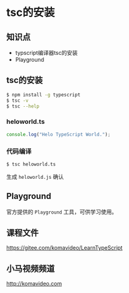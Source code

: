 tsc的安装
==========

## 知识点

* typscript编译器tsc的安装
* Playground

## tsc的安装

~~~bash
$ npm install -g typescript
$ tsc -v
$ tsc --help
~~~

### heloworld.ts

~~~js
console.log("Helo TypeScript World.");
~~~

### 代码编译

~~~bash
$ tsc heloworld.ts
~~~

生成 `heloworld.js` 确认

## Playground

官方提供的 `Playground` 工具，可供学习使用。

## 课程文件

https://gitee.com/komavideo/LearnTypeScript

## 小马视频频道

http://komavideo.com
